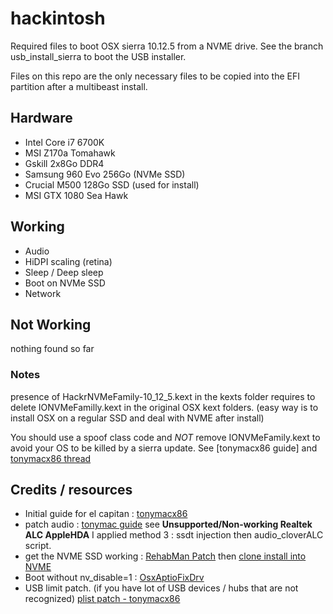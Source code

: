 # hackintosh
Required files to boot OSX sierra 10.12.5 from a NVME drive.
See the branch usb\_install\_sierra to boot the USB installer.

Files on this repo are the only necessary files to be copied into the EFI partition after a multibeast install. 

## Hardware
* Intel Core i7 6700K
* MSI Z170a Tomahawk
* Gskill 2x8Go DDR4
* Samsung 960 Evo 256Go (NVMe SSD)
* Crucial M500 128Go SSD (used for install)
* MSI GTX 1080 Sea Hawk

## Working
- Audio 
- HiDPI scaling (retina)
- Sleep / Deep sleep
- Boot on NVMe SSD
- Network


## Not Working
nothing found so far

### Notes

presence of HackrNVMeFamily-10_12_5.kext in the kexts folder requires to delete IONVMeFamilly.kext in the original OSX kext folders. (easy way is to install OSX on a regular SSD and deal with NVME after install)

You should use a spoof class code and *NOT* remove IONVMeFamily.kext to avoid your OS to be killed by a sierra update. See [tonymacx86 guide] and [tonymacx86 thread](https://www.tonymacx86.com/threads/10-12-6-auto-updated-before-i-could-update-my-hackrnvmefamily-kext.229150/page-3#post-1591133)


## Credits / resources 
- Initial guide for el capitan : [tonymacx86](https://www.tonymacx86.com/threads/guide-skylake-el-capitan-msi-z170a-tomahawk-i5-6600k-gtx-970.187255/)
- patch audio : [tonymac guide](https://www.tonymacx86.com/threads/audio-realtek-alc-applehda-guide.143757/#post886744) see **Unsupported/Non-working Realtek ALC AppleHDA** I applied method 3 : ssdt injection then audio_cloverALC script.
- get the NVME SSD working : [RehabMan Patch](https://github.com/RehabMan/patch-nvme) then [clone install into NVME](https://www.tonymacx86.com/threads/nvme-on-a-hackintosh.173230/page-5#post-1457549)
- Boot without nv_disable=1 : [OsxAptioFixDrv](https://nickwoodhams.com/x99-hackintosh-osxaptiofixdrv-allocaterelocblock-error-update/)
- USB limit patch. (if you have lot of USB devices / hubs that are not recognized) [plist patch - tonymacx86](https://www.tonymacx86.com/threads/usb-new-raise-port-limit-patch-for-macos-10-12-sierra.202329/)


